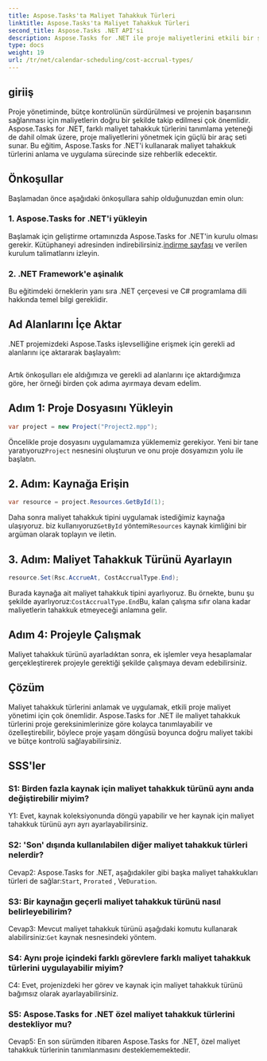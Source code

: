 ```yaml
---
title: Aspose.Tasks'ta Maliyet Tahakkuk Türleri
linktitle: Aspose.Tasks'ta Maliyet Tahakkuk Türleri
second_title: Aspose.Tasks .NET API'si
description: Aspose.Tasks for .NET ile proje maliyetlerini etkili bir şekilde nasıl yöneteceğinizi öğrenin. Doğru bütçe takibi için maliyet tahakkuk türlerini tanımlayın.
type: docs
weight: 19
url: /tr/net/calendar-scheduling/cost-accrual-types/
---
```

## giriiş

Proje yönetiminde, bütçe kontrolünün sürdürülmesi ve projenin başarısının sağlanması için maliyetlerin doğru bir şekilde takip edilmesi çok önemlidir. Aspose.Tasks for .NET, farklı maliyet tahakkuk türlerini tanımlama yeteneği de dahil olmak üzere, proje maliyetlerini yönetmek için güçlü bir araç seti sunar. Bu eğitim, Aspose.Tasks for .NET'i kullanarak maliyet tahakkuk türlerini anlama ve uygulama sürecinde size rehberlik edecektir.

## Önkoşullar

Başlamadan önce aşağıdaki önkoşullara sahip olduğunuzdan emin olun:

### 1. Aspose.Tasks for .NET'i yükleyin

 Başlamak için geliştirme ortamınızda Aspose.Tasks for .NET'in kurulu olması gerekir. Kütüphaneyi adresinden indirebilirsiniz.[indirme sayfası](https://releases.aspose.com/tasks/net/) ve verilen kurulum talimatlarını izleyin.

### 2. .NET Framework'e aşinalık

Bu eğitimdeki örneklerin yanı sıra .NET çerçevesi ve C# programlama dili hakkında temel bilgi gereklidir.

## Ad Alanlarını İçe Aktar

.NET projemizdeki Aspose.Tasks işlevselliğine erişmek için gerekli ad alanlarını içe aktararak başlayalım:

```csharp

```

Artık önkoşulları ele aldığımıza ve gerekli ad alanlarını içe aktardığımıza göre, her örneği birden çok adıma ayırmaya devam edelim.

## Adım 1: Proje Dosyasını Yükleyin

```csharp
var project = new Project("Project2.mpp");
```

 Öncelikle proje dosyasını uygulamamıza yüklememiz gerekiyor. Yeni bir tane yaratıyoruz`Project` nesnesini oluşturun ve onu proje dosyamızın yolu ile başlatın.

## 2. Adım: Kaynağa Erişin

```csharp
var resource = project.Resources.GetById(1);
```

 Daha sonra maliyet tahakkuk tipini uygulamak istediğimiz kaynağa ulaşıyoruz. biz kullanıyoruz`GetById` yöntemi`Resources` kaynak kimliğini bir argüman olarak toplayın ve iletin.

## 3. Adım: Maliyet Tahakkuk Türünü Ayarlayın

```csharp
resource.Set(Rsc.AccrueAt, CostAccrualType.End);
```

Burada kaynağa ait maliyet tahakkuk tipini ayarlıyoruz. Bu örnekte, bunu şu şekilde ayarlıyoruz:`CostAccrualType.End`Bu, kalan çalışma sıfır olana kadar maliyetlerin tahakkuk etmeyeceği anlamına gelir.

## Adım 4: Projeyle Çalışmak

Maliyet tahakkuk türünü ayarladıktan sonra, ek işlemler veya hesaplamalar gerçekleştirerek projeyle gerektiği şekilde çalışmaya devam edebilirsiniz.

## Çözüm

Maliyet tahakkuk türlerini anlamak ve uygulamak, etkili proje maliyet yönetimi için çok önemlidir. Aspose.Tasks for .NET ile maliyet tahakkuk türlerini proje gereksinimlerinize göre kolayca tanımlayabilir ve özelleştirebilir, böylece proje yaşam döngüsü boyunca doğru maliyet takibi ve bütçe kontrolü sağlayabilirsiniz.

## SSS'ler

### S1: Birden fazla kaynak için maliyet tahakkuk türünü aynı anda değiştirebilir miyim?

Y1: Evet, kaynak koleksiyonunda döngü yapabilir ve her kaynak için maliyet tahakkuk türünü ayrı ayrı ayarlayabilirsiniz.

### S2: 'Son' dışında kullanılabilen diğer maliyet tahakkuk türleri nelerdir?

Cevap2: Aspose.Tasks for .NET, aşağıdakiler gibi başka maliyet tahakkukları türleri de sağlar:`Start`, `Prorated` , Ve`Duration`.

### S3: Bir kaynağın geçerli maliyet tahakkuk türünü nasıl belirleyebilirim?

 Cevap3: Mevcut maliyet tahakkuk türünü aşağıdaki komutu kullanarak alabilirsiniz:`Get` kaynak nesnesindeki yöntem.

### S4: Aynı proje içindeki farklı görevlere farklı maliyet tahakkuk türlerini uygulayabilir miyim?

C4: Evet, projenizdeki her görev ve kaynak için maliyet tahakkuk türünü bağımsız olarak ayarlayabilirsiniz.

### S5: Aspose.Tasks for .NET özel maliyet tahakkuk türlerini destekliyor mu?

Cevap5: En son sürümden itibaren Aspose.Tasks for .NET, özel maliyet tahakkuk türlerinin tanımlanmasını desteklememektedir.